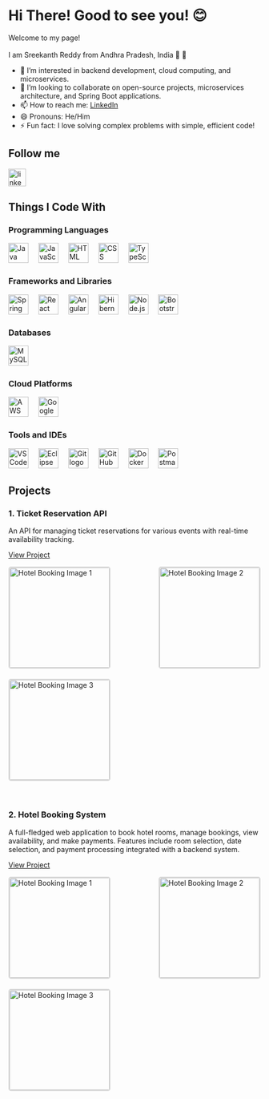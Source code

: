 

   <h1 align="left">Hi There! Good to see you! 😊</h1>

<p align="left">Welcome to my page!<br><br>I am Sreekanth Reddy from Andhra Pradesh, India  👋 👋</p>


- 👀 I’m interested in backend development, cloud computing, and microservices.
- 💞️ I’m looking to collaborate on open-source projects, microservices architecture, and Spring Boot applications.
- 📫 How to reach me: [LinkedIn](https://www.linkedin.com/in/sreekanth-reddy-vaddemani-2664a6225/)
- 😄 Pronouns: He/Him
- ⚡ Fun fact: I love solving complex problems with simple, efficient code!

 <h2 align="left">Follow me</h2>


<div align="left">
  <a href="https://www.linkedin.com/in/sreekanth-reddy-vaddemani-2664a6225/" target="_blank">
    <img src="https://img.shields.io/static/v1?message=LinkedIn&logo=linkedin&label=&color=0077B5&logoColor=white&labelColor=&style=for-the-badge" height="35" alt="linkedin logo"  />
  </a>
</div> 
<h2 align="left">Things I Code With</h2>
<h3 align="left">Programming Languages</h3>
<div align="left">
  <img src="https://skillicons.dev/icons?i=java" height="40" alt="Java logo" />
  <img width="12" />
  <img src="https://skillicons.dev/icons?i=js" height="40" alt="JavaScript logo" />
  <img width="12" />
  <img src="https://skillicons.dev/icons?i=html" height="40" alt="HTML logo" />
  <img width="12" />
  <img src="https://skillicons.dev/icons?i=css" height="40" alt="CSS logo" />
  <img width="12" />
  <img src="https://skillicons.dev/icons?i=ts" height="40" alt="TypeScript logo" />
</div>

<h3 align="left">Frameworks and Libraries</h3>
<div align="left">
  <img src="https://skillicons.dev/icons?i=spring" height="40" alt="Spring Boot logo" />
  <img width="12" />
  <img src="https://skillicons.dev/icons?i=react" height="40" alt="React logo" />
  <img width="12" />
  <img src="https://skillicons.dev/icons?i=angular" height="40" alt="Angular logo" />
  <img width="12" />
  <img src="https://skillicons.dev/icons?i=hibernate" height="40" alt="Hibernate logo" />
  <img width="12" />
  <img src="https://skillicons.dev/icons?i=nodejs" height="40" alt="Node.js logo" />
  <img width="12" />
  <img src="https://skillicons.dev/icons?i=bootstrap" height="40" alt="Bootstrap logo" />
  <img width="12" />
</div>

<h3 align="left">Databases</h3>
<div align="left">
  <img src="https://skillicons.dev/icons?i=mysql" height="40" alt="MySQL logo" />
  <img width="12" />
</div>

<h3 align="left">Cloud Platforms</h3>
<div align="left">
  <img src="https://skillicons.dev/icons?i=aws" height="40" alt="AWS logo" />
  <img width="12" />
   <img src="https://skillicons.dev/icons?i=googlecloud" height="40" alt="Google Cloud logo" />
</div>

<h3 align="left">Tools and IDEs</h3>
<div align="left">
  <img src="https://skillicons.dev/icons?i=vscode" height="40" alt="VSCode logo" />
  <img width="12" />
  <img src="https://skillicons.dev/icons?i=eclipse" height="40" alt="Eclipse logo" />
  <img width="12" />
  <img src="https://skillicons.dev/icons?i=git" height="40" alt="Git logo" />
  <img width="12" />
  <img src="https://skillicons.dev/icons?i=github" height="40" alt="GitHub logo" />
  <img width="12" />
  <img src="https://skillicons.dev/icons?i=docker" height="40" alt="Docker logo" />
  <img width="12" />
  <img src="https://skillicons.dev/icons?i=postman" height="40" alt="Postman logo" />
  <img width="12" />
</div>


<h2 align="left">Projects</h2>
<div align="left">
    <h3>1. Ticket Reservation API</h3>
  <p>An API for managing ticket reservations for various events with real-time availability tracking.</p>
  <a href="https://github.com/sreekanthreddyvaddemani/TicketReservationAPI" target="_blank">View Project</a>

   <div style="display: flex; justify-content: space-between; flex-wrap: wrap; gap: 20px; margin-top: 15px;">
    <img src="https://github.com/sreekanthreddyvaddemani/HotelBookingSystem/blob/main/image1.jpg?raw=true" alt="Hotel Booking Image 1" height="200" style="border: 2px solid #ddd; border-radius: 5px;"/>
    <img src="https://github.com/sreekanthreddyvaddemani/HotelBookingSystem/blob/main/image2.jpg?raw=true" alt="Hotel Booking Image 2" height="200" style="border: 2px solid #ddd; border-radius: 5px;"/>
    <img src="https://github.com/sreekanthreddyvaddemani/HotelBookingSystem/blob/main/image3.jpg?raw=true" alt="Hotel Booking Image 3" height="200" style="border: 2px solid #ddd; border-radius: 5px;"/>
  </div>
  <br><br>

   
  <h3>2. Hotel Booking System</h3>
  <p>A full-fledged web application to book hotel rooms, manage bookings, view availability, and make payments. Features include room selection, date selection, and payment processing integrated with a backend system.</p>
  <a href="https://github.com/sreekanthreddyvaddemani/HotelBookingSystem" target="_blank">View Project</a>

  <div style="display: flex; justify-content: space-between; flex-wrap: wrap; gap: 20px; margin-top: 15px;">
    <img src="https://github.com/sreekanthreddyvaddemani/HotelBookingSystem/blob/main/image1.jpg?raw=true" alt="Hotel Booking Image 1" height="200" style="border: 2px solid #ddd; border-radius: 5px;"/>
    <img src="https://github.com/sreekanthreddyvaddemani/HotelBookingSystem/blob/main/image2.jpg?raw=true" alt="Hotel Booking Image 2" height="200" style="border: 2px solid #ddd; border-radius: 5px;"/>
    <img src="https://github.com/sreekanthreddyvaddemani/HotelBookingSystem/blob/main/image3.jpg?raw=true" alt="Hotel Booking Image 3" height="200" style="border: 2px solid #ddd; border-radius: 5px;"/>
  </div>
  <br><br>

 

 

</div>
